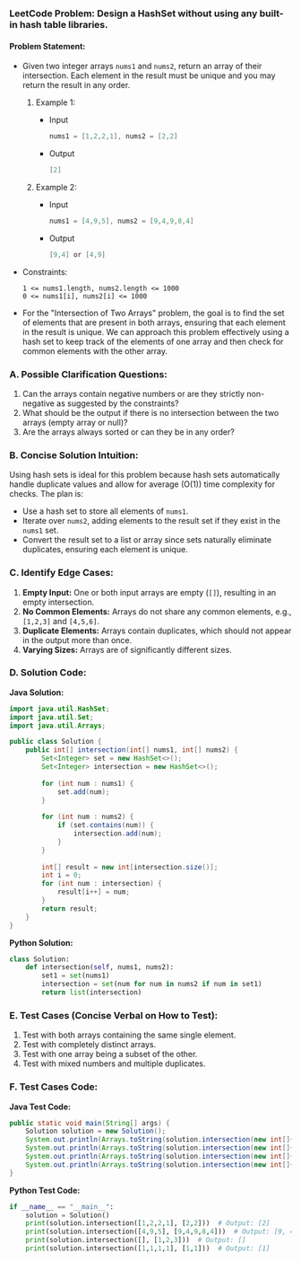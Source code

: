 ### LeetCode Problem: Design a HashSet without using any built-in hash table libraries.

#### Problem Statement:

- Given two integer arrays ```nums1``` and ```nums2```, return an array of their intersection. Each element in the result must be unique and you may return the result in any order.

  1. Example 1:

     - Input
       ```java
       nums1 = [1,2,2,1], nums2 = [2,2]
       ```
     - Output
       ```java
       [2]
       ```

  2. Example 2:

     - Input
       ```java
       nums1 = [4,9,5], nums2 = [9,4,9,8,4]
       ```
     - Output
       ```java
       [9,4] or [4,9]
       ```

- Constraints:
  ```
  1 <= nums1.length, nums2.length <= 1000
  0 <= nums1[i], nums2[i] <= 1000
  ```


- For the "Intersection of Two Arrays" problem, the goal is to find the set of elements that are present in both arrays, ensuring that each element in the result is unique. We can approach this problem effectively using a hash set to keep track of the elements of one array and then check for common elements with the other array.

### A. Possible Clarification Questions:
1. Can the arrays contain negative numbers or are they strictly non-negative as suggested by the constraints?
2. What should be the output if there is no intersection between the two arrays (empty array or null)?
3. Are the arrays always sorted or can they be in any order?

### B. Concise Solution Intuition:
Using hash sets is ideal for this problem because hash sets automatically handle duplicate values and allow for average \(O(1)\) time complexity for checks. The plan is:
- Use a hash set to store all elements of `nums1`.
- Iterate over `nums2`, adding elements to the result set if they exist in the `nums1` set.
- Convert the result set to a list or array since sets naturally eliminate duplicates, ensuring each element is unique.

### C. Identify Edge Cases:
1. **Empty Input:** One or both input arrays are empty (`[]`), resulting in an empty intersection.
2. **No Common Elements:** Arrays do not share any common elements, e.g., `[1,2,3]` and `[4,5,6]`.
3. **Duplicate Elements:** Arrays contain duplicates, which should not appear in the output more than once.
4. **Varying Sizes:** Arrays are of significantly different sizes.

### D. Solution Code:
**Java Solution:**
```java
import java.util.HashSet;
import java.util.Set;
import java.util.Arrays;

public class Solution {
    public int[] intersection(int[] nums1, int[] nums2) {
        Set<Integer> set = new HashSet<>();
        Set<Integer> intersection = new HashSet<>();
        
        for (int num : nums1) {
            set.add(num);
        }
        
        for (int num : nums2) {
            if (set.contains(num)) {
                intersection.add(num);
            }
        }
        
        int[] result = new int[intersection.size()];
        int i = 0;
        for (int num : intersection) {
            result[i++] = num;
        }
        return result;
    }
}
```

**Python Solution:**
```python
class Solution:
    def intersection(self, nums1, nums2):
        set1 = set(nums1)
        intersection = set(num for num in nums2 if num in set1)
        return list(intersection)
```

### E. Test Cases (Concise Verbal on How to Test):
1. Test with both arrays containing the same single element.
2. Test with completely distinct arrays.
3. Test with one array being a subset of the other.
4. Test with mixed numbers and multiple duplicates.

### F. Test Cases Code:
**Java Test Code:**
```java
public static void main(String[] args) {
    Solution solution = new Solution();
    System.out.println(Arrays.toString(solution.intersection(new int[]{1,2,2,1}, new int[]{2,2})));  // Output: [2]
    System.out.println(Arrays.toString(solution.intersection(new int[]{4,9,5}, new int[]{9,4,9,8,4})));  // Output: [4, 9]
    System.out.println(Arrays.toString(solution.intersection(new int[]{}, new int[]{1,2,3})));  // Output: []
    System.out.println(Arrays.toString(solution.intersection(new int[]{1,1,1,1}, new int[]{1,1})));  // Output: [1]
}
```

**Python Test Code:**
```python
if __name__ == "__main__":
    solution = Solution()
    print(solution.intersection([1,2,2,1], [2,2]))  # Output: [2]
    print(solution.intersection([4,9,5], [9,4,9,8,4]))  # Output: [9, 4]
    print(solution.intersection([], [1,2,3]))  # Output: []
    print(solution.intersection([1,1,1,1], [1,1]))  # Output: [1]
```
